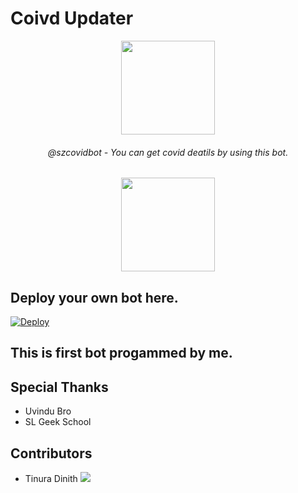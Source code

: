 # Coivd Updater

<p align="center"><a href="http://t.me/szcovidbot"><img src="https://user-images.githubusercontent.com/87059430/131767843-67e59f30-45b0-4d08-87b7-4f238d68c993.png" width="150"></a></p>

<h6 align="center"> @szcovidbot - You can get covid deatils by using this bot. </h6>
 
<p align="center"> <a href=http://t.me/szcovidbot><img src="https://user-images.githubusercontent.com/87059430/129430712-ea56286d-e8c7-457f-b267-b4b38704f955.png" width="150"></a></p>

## Deploy your own bot here.
[![Deploy](https://www.herokucdn.com/deploy/button.svg)](https://heroku.com/deploy?template=https://github.com/TinuraD/EF-CovidBot.git)

## This is first bot progammed by me.

## Special Thanks
- Uvindu Bro
- SL Geek School

## Contributors

- Tinura Dinith <a href="https://github.com/TinuraD"><img src="https://img.shields.io/badge/TinuraD-107D8D?logo=github"></a>
